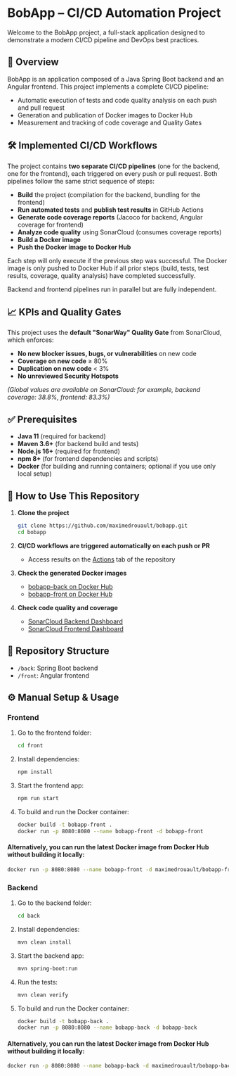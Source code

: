 # BobApp – CI/CD Automation Project

Welcome to the BobApp project, a full-stack application designed to demonstrate a modern CI/CD pipeline and DevOps best practices.

## 🚀 Overview

BobApp is an application composed of a Java Spring Boot backend and an Angular frontend.
This project implements a complete CI/CD pipeline:

- Automatic execution of tests and code quality analysis on each push and pull request
- Generation and publication of Docker images to Docker Hub
- Measurement and tracking of code coverage and Quality Gates

## 🛠️ Implemented CI/CD Workflows

The project contains **two separate CI/CD pipelines** (one for the backend, one for the frontend), each triggered on every push or pull request. Both pipelines follow the same strict sequence of steps:

- **Build** the project (compilation for the backend, bundling for the frontend)
- **Run automated tests** and **publish test results** in GitHub Actions
- **Generate code coverage reports** (Jacoco for backend, Angular coverage for frontend)
- **Analyze code quality** using SonarCloud (consumes coverage reports)
- **Build a Docker image**
- **Push the Docker image to Docker Hub**

Each step will only execute if the previous step was successful.
The Docker image is only pushed to Docker Hub if all prior steps (build, tests, test results, coverage, quality analysis) have completed successfully.

Backend and frontend pipelines run in parallel but are fully independent.

## 📈 KPIs and Quality Gates

This project uses the **default "SonarWay" Quality Gate** from SonarCloud, which enforces:

- **No new blocker issues, bugs, or vulnerabilities** on new code
- **Coverage on new code** ≥ 80%
- **Duplication on new code** < 3%
- **No unreviewed Security Hotspots**

*(Global values are available on SonarCloud: for example, backend coverage: 38.8%, frontend: 83.3%)*

## ✅ Prerequisites

- **Java 11** (required for backend)
- **Maven 3.6+** (for backend build and tests)
- **Node.js 16+** (required for frontend)
- **npm 8+** (for frontend dependencies and scripts)
- **Docker** (for building and running containers; optional if you use only local setup)

## 📝 How to Use This Repository

1. **Clone the project**

   ```bash
   git clone https://github.com/maximedrouault/bobapp.git
   cd bobapp
   ```

2. **CI/CD workflows are triggered automatically on each push or PR**

    - Access results on the [Actions](https://github.com/maximedrouault/bobapp/actions) tab of the repository

3. **Check the generated Docker images**

    - [bobapp-back on Docker Hub](https://hub.docker.com/r/maximedrouault/bobapp-back)
    - [bobapp-front on Docker Hub](https://hub.docker.com/r/maximedrouault/bobapp-front)

4. **Check code quality and coverage**

    - [SonarCloud Backend Dashboard](https://sonarcloud.io/project/overview?id=maximedrouault_bobapp-back)
    - [SonarCloud Frontend Dashboard](https://sonarcloud.io/project/overview?id=maximedrouault_bobapp-front)

## 📂 Repository Structure

- `/back`: Spring Boot backend
- `/front`: Angular frontend

## ⚙️ Manual Setup & Usage

### Frontend

1. Go to the frontend folder:
   ```bash
   cd front
   ```
2. Install dependencies:
   ```bash
   npm install
   ```
3. Start the frontend app:
   ```bash
   npm run start
   ```
4. To build and run the Docker container:
   ```bash
   docker build -t bobapp-front .
   docker run -p 8080:8080 --name bobapp-front -d bobapp-front
   ```

#### Alternatively, you can run the latest Docker image from Docker Hub without building it locally:
   ```bash
   docker run -p 8080:8080 --name bobapp-front -d maximedrouault/bobapp-front:latest
   ```

### Backend

1. Go to the backend folder:
   ```bash
   cd back
   ```
2. Install dependencies:
   ```bash
   mvn clean install
   ```
3. Start the backend app:
   ```bash
   mvn spring-boot:run
   ```
4. Run the tests:
   ```bash
   mvn clean verify
   ```
5. To build and run the Docker container:
   ```bash
   docker build -t bobapp-back .
   docker run -p 8080:8080 --name bobapp-back -d bobapp-back
   ```

#### Alternatively, you can run the latest Docker image from Docker Hub without building it locally:
   ```bash
   docker run -p 8080:8080 --name bobapp-back -d maximedrouault/bobapp-back:latest
   ```
